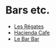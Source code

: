 # Bars etc.
- [Les Régates](https://maps.app.goo.gl/B3i7hgKAndKrahkU6)
- [Hacienda Cafe](https://maps.app.goo.gl/w61bUVXQpWwwKwMC9)
- [Le Bar Bar](https://maps.app.goo.gl/VKAFYFqj6KobygA8A)